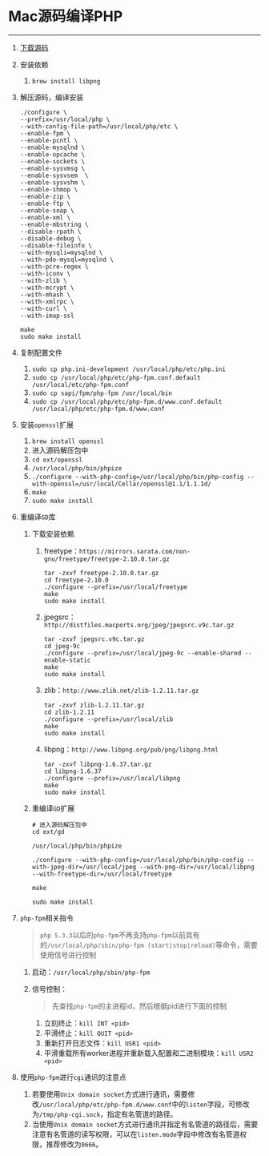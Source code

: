 # Mac源码编译PHP

---

1. [下载源码](https://php.net)

2. 安装依赖

   1. `brew install libpng`

3. 解压源码，编译安装

   ```shell
   ./configure \
   --prefix=/usr/local/php \
   --with-config-file-path=/usr/local/php/etc \
   --enable-fpm \
   --enable-pcntl \
   --enable-mysqlnd \
   --enable-opcache \
   --enable-sockets \
   --enable-sysvmsg \
   --enable-sysvsem  \
   --enable-sysvshm \
   --enable-shmop \
   --enable-zip \
   --enable-ftp \
   --enable-soap \
   --enable-xml \
   --enable-mbstring \
   --disable-rpath \
   --disable-debug \
   --disable-fileinfo \
   --with-mysqli=mysqlnd \
   --with-pdo-mysql=mysqlnd \
   --with-pcre-regex \
   --with-iconv \
   --with-zlib \
   --with-mcrypt \
   --with-mhash \
   --with-xmlrpc \
   --with-curl \
   --with-imap-ssl
   
   make
   sudo make install
   ```
   
4. 复制配置文件

   1. `sudo cp php.ini-development /usr/local/php/etc/php.ini`
   2. `sudo cp /usr/local/php/etc/php-fpm.conf.default /usr/local/etc/php-fpm.conf`
   3. `sudo cp sapi/fpm/php-fpm /usr/local/bin`
   4. `sudo cp /usr/local/php/etc/php-fpm.d/www.conf.default /usr/local/php/etc/php-fpm.d/www.conf`
   
5. 安装`openssl`扩展

   1. `brew install openssl`
   2. 进入源码解压包中
   3. `cd ext/openssl`
   4. `/usr/local/php/bin/phpize`
   5. `./configure --with-php-config=/usr/local/php/bin/php-config --with-openssl=/usr/local/Cellar/openssl@1.1/1.1.1d/`
   6. `make`
   7. `sudo make install`

6. 重编译`GD`库

   1. 下载安装依赖

      1. freetype：`https://mirrors.sarata.com/non-gnu/freetype/freetype-2.10.0.tar.gz`

         ```shell
         tar -zxvf freetype-2.10.0.tar.gz
         cd freetype-2.10.0
         ./configure --prefix=/usr/local/freetype
         make
         sudo make install
         ```

      2. jpegsrc：`http://distfiles.macports.org/jpeg/jpegsrc.v9c.tar.gz`

         ```shell
         tar -zxvf jpegsrc.v9c.tar.gz
         cd jpeg-9c
         ./configure --prefix=/usr/local/jpeg-9c --enable-shared --enable-static
         make
         sudo make install
         ```

      3. zlib：`http://www.zlib.net/zlib-1.2.11.tar.gz`

         ```shell
         tar -zxvf zlib-1.2.11.tar.gz
         cd zlib-1.2.11
         ./configure --prefix=/usr/local/zlib
         make
         sudo make install
         ```

      4. libpng：`http://www.libpng.org/pub/png/libpng.html`

         ```shell
         tar -zxvf libpng-1.6.37.tar.gz
         cd libpng-1.6.37
         ./configure --prefix=/usr/local/libpng
         make
         sudo make install
         ```

   2. 重编译`GD`扩展

      ```shell
      # 进入源码解压包中
      cd ext/gd
      
      /usr/local/php/bin/phpize
      
      ./configure --with-php-config=/usr/local/php/bin/php-config --with-jpeg-dir=/usr/local/jpeg --with-png-dir=/usr/local/libpng --with-freetype-dir=/usr/local/freetype
      
      make
      
      sudo make install
      ```

7. `php-fpm`相关指令

   > `php 5.3.3`以后的`php-fpm`不再支持`php-fpm`以前具有的`/usr/local/php/sbin/php-fpm (start|stop|reload)`等命令，需要使用信号进行控制

   1. 启动：`/usr/local/php/sbin/php-fpm`

   2. 信号控制：

      > 先查找`php-fpm`的主进程id，然后根据pid进行下面的控制

      1. 立刻终止：`kill INT <pid>`
      2. 平滑终止：`kill QUIT <pid>`
      3.  重新打开日志文件：`kill USR1 <pid> `
      4. 平滑重载所有worker进程并重新载入配置和二进制模块：`kill USR2 <pid>`

8. 使用`php-fpm`进行`cgi`通讯的注意点

   1. 若要使用`Unix domain socket`方式进行通讯，需要修改`/usr/local/php/etc/php-fpm.d/www.conf`中的`listen`字段，可修改为`/tmp/php-cgi.sock`，指定有名管道的路径。
   2. 当使用`Unix domain socket`方式进行通讯并指定有名管道的路径后，需要注意有名管道的读写权限，可以在`listen.mode`字段中修改有名管道权限，推荐修改为`0666`。

